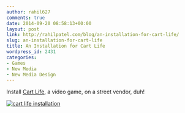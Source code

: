 ```yaml
---
author: rahil627
comments: true
date: 2014-09-20 08:58:13+00:00
layout: post
link: http://rahilpatel.com/blog/an-installation-for-cart-life/
slug: an-installation-for-cart-life
title: An Installation for Cart Life
wordpress_id: 2431
categories:
- Games
- New Media
- New Media Design
---
```


Install [Cart Life](http://www.richardhofmeier.com/cartlife/), a video game, on a street vendor, duh!




[![cart life installation](http://www.rahilpatel.com/blog/wp-content/uploads/2014/09/cart-life-installation.svg)](http://www.rahilpatel.com/blog/wp-content/uploads/2014/09/cart-life-installation.svg)

